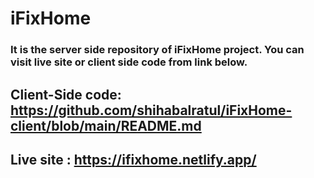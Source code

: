 # iFixHome

### It is the server side repository of iFixHome project. You can visit live site or client side code from link below.

## Client-Side code: https://github.com/shihabalratul/iFixHome-client/blob/main/README.md

## Live site : https://ifixhome.netlify.app/
